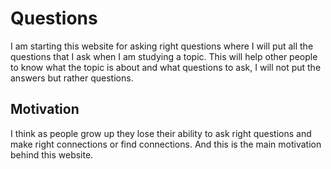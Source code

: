 # Questions

I am starting this website for asking right questions where I will put all the questions that I ask when I am studying a topic.
This will help other people to know what the topic is about and what questions to ask, I will not put the answers but rather questions.

## Motivation

I think as people grow up they lose their ability to ask right questions and make right connections or find connections. 
And this is the main motivation behind this website.
